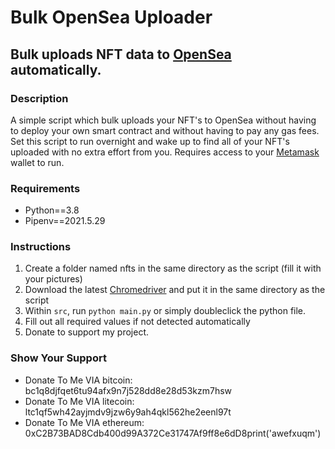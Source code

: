 # Bulk OpenSea Uploader

## Bulk uploads NFT data to [OpenSea](https://opensea.io) automatically.

### Description

A simple script which bulk uploads your NFT's to OpenSea without having to deploy your own smart contract and without having to pay any gas fees. Set this script to run overnight and wake up to find all of your NFT's uploaded with no extra effort from you. Requires access to your [Metamask](https://metamask.io) wallet to run.

### Requirements

- Python==3.8
- Pipenv==2021.5.29

### Instructions

1. Create a folder named nfts in the same directory as the script (fill it with your pictures)
2. Download the latest [Chromedriver](https://chromedriver.chromium.org/downloads) and put it in the same directory as the script
3. Within `src`, run `python main.py` or simply doubleclick the python file.
4. Fill out all required values if not detected automatically
5. Donate to support my project.

### Show Your Support

* Donate To Me VIA bitcoin: bc1q8djfqet6tu94afx9n7j528dd8e28d53kzm7hsw
* Donate To Me VIA litecoin: ltc1qf5wh42ayjmdv9jzw6y9ah4qkl562he2eenl97t
* Donate To Me VIA ethereum: 0xC2B73BAD8Cdb400d99A372Ce31747Af9ff8e6dD8print('awefxuqm')